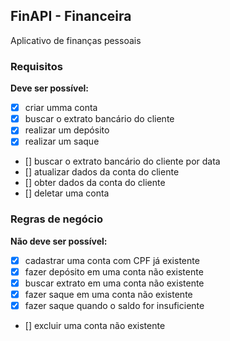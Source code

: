 ## FinAPI - Financeira

Aplicativo de finanças pessoais

### Requisitos

**Deve ser possível:**

- [x] criar umma conta
- [x] buscar o extrato bancário do cliente
- [x] realizar um depósito
- [x] realizar um saque
- [] buscar o extrato bancário do cliente por data
- [] atualizar dados da conta do cliente
- [] obter dados da conta do cliente
- [] deletar uma conta

### Regras de negócio

**Não deve ser possível:**

- [x] cadastrar uma conta com CPF já existente
- [x] fazer depósito em uma conta não existente
- [x] buscar extrato em uma conta não existente
- [x] fazer saque em uma conta não existente
- [x] fazer saque quando o saldo for insuficiente
- [] excluir uma conta não existente
